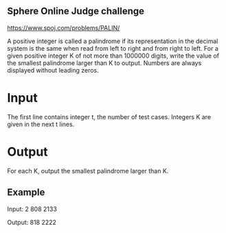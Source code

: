 ## Sphere Online Judge challenge
https://www.spoj.com/problems/PALIN/

A positive integer is called a palindrome if its representation in the decimal system is the same when read from left to right and from right to left. For a given positive integer K of not more than 1000000 digits, write the value of the smallest palindrome larger than K to output. Numbers are always displayed without leading zeros.

# Input
The first line contains integer t, the number of test cases. Integers K are given in the next t lines.

# Output
For each K, output the smallest palindrome larger than K.

## Example

Input:
2
808
2133

Output:
818
2222
